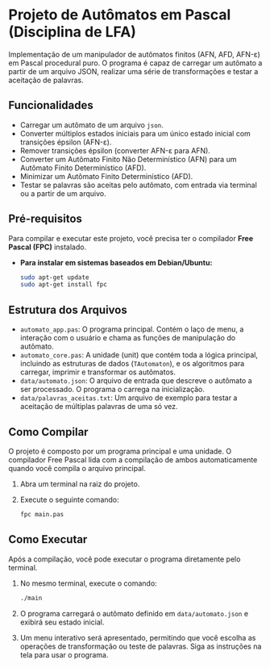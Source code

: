 # Projeto de Autômatos em Pascal (Disciplina de LFA)

Implementação de um manipulador de autômatos finitos (AFN, AFD, AFN-ε) em Pascal procedural puro. O programa é capaz de carregar um autômato a partir de um arquivo JSON, realizar uma série de transformações e testar a aceitação de palavras.

## Funcionalidades

*   Carregar um autômato de um arquivo `json`.
*   Converter múltiplos estados iniciais para um único estado inicial com transições épsilon (AFN-ε).
*   Remover transições épsilon (converter AFN-ε para AFN).
*   Converter um Autômato Finito Não Determinístico (AFN) para um Autômato Finito Determinístico (AFD).
*   Minimizar um Autômato Finito Determinístico (AFD).
*   Testar se palavras são aceitas pelo autômato, com entrada via terminal ou a partir de um arquivo.

## Pré-requisitos

Para compilar e executar este projeto, você precisa ter o compilador **Free Pascal (FPC)** instalado.

*   **Para instalar em sistemas baseados em Debian/Ubuntu:**
    ```bash
    sudo apt-get update
    sudo apt-get install fpc
    ```

## Estrutura dos Arquivos

*   `automato_app.pas`: O programa principal. Contém o laço de menu, a interação com o usuário e chama as funções de manipulação do autômato.
*   `automato_core.pas`: A unidade (unit) que contém toda a lógica principal, incluindo as estruturas de dados (`TAutomaton`), e os algoritmos para carregar, imprimir e transformar os autômatos.
*   `data/automato.json`: O arquivo de entrada que descreve o autômato a ser processado. O programa o carrega na inicialização.
*   `data/palavras_aceitas.txt`: Um arquivo de exemplo para testar a aceitação de múltiplas palavras de uma só vez.

## Como Compilar

O projeto é composto por um programa principal e uma unidade. O compilador Free Pascal lida com a compilação de ambos automaticamente quando você compila o arquivo principal.

1.  Abra um terminal na raiz do projeto.
2.  Execute o seguinte comando:

    ```bash
    fpc main.pas
    ```


## Como Executar

Após a compilação, você pode executar o programa diretamente pelo terminal.

1.  No mesmo terminal, execute o comando:

    ```bash
    ./main
    ```

2.  O programa carregará o autômato definido em `data/automato.json` e exibirá seu estado inicial.
3.  Um menu interativo será apresentado, permitindo que você escolha as operações de transformação ou teste de palavras. Siga as instruções na tela para usar o programa.

